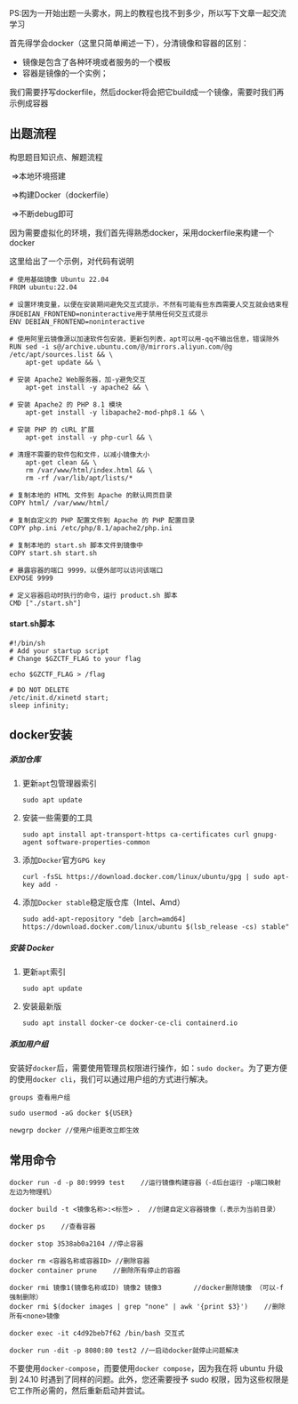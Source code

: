 PS:因为一开始出题一头雾水，网上的教程也找不到多少，所以写下文章一起交流学习

首先得学会docker（这里只简单阐述一下），分清镜像和容器的区别：

- 镜像是包含了各种环境或者服务的一个模板
- 容器是镜像的一个实例；

我们需要抒写dockerfile，然后docker将会把它build成一个镜像，需要时我们再示例成容器

## 出题流程

构思题目知识点、解题流程

​    =>本地环境搭建

​        =>构建Docker（dockerfile）

​            =>不断debug即可

因为需要虚拟化的环境，我们首先得熟悉docker，采用dockerfile来构建一个docker

这里给出了一个示例，对代码有说明

```
# 使用基础镜像 Ubuntu 22.04
FROM ubuntu:22.04

# 设置环境变量，以便在安装期间避免交互式提示，不然有可能有些东西需要人交互就会结束程序DEBIAN_FRONTEND=noninteractive用于禁用任何交互式提示
ENV DEBIAN_FRONTEND=noninteractive

# 使用阿里云镜像源以加速软件包安装，更新包列表，apt可以用-qq不输出信息，错误除外
RUN sed -i s@/archive.ubuntu.com/@/mirrors.aliyun.com/@g /etc/apt/sources.list && \
    apt-get update && \

# 安装 Apache2 Web服务器，加-y避免交互
    apt-get install -y apache2 && \

# 安装 Apache2 的 PHP 8.1 模块
    apt-get install -y libapache2-mod-php8.1 && \

# 安装 PHP 的 cURL 扩展
    apt-get install -y php-curl && \

# 清理不需要的软件包和文件，以减小镜像大小
    apt-get clean && \
    rm /var/www/html/index.html && \
    rm -rf /var/lib/apt/lists/*

# 复制本地的 HTML 文件到 Apache 的默认网页目录
COPY html/ /var/www/html/

# 复制自定义的 PHP 配置文件到 Apache 的 PHP 配置目录
COPY php.ini /etc/php/8.1/apache2/php.ini

# 复制本地的 start.sh 脚本文件到镜像中
COPY start.sh start.sh

# 暴露容器的端口 9999，以便外部可以访问该端口
EXPOSE 9999

# 定义容器启动时执行的命令，运行 product.sh 脚本
CMD ["./start.sh"]
```

#### start.sh脚本

```
#!/bin/sh
# Add your startup script
# Change $GZCTF_FLAG to your flag

echo $GZCTF_FLAG > /flag

# DO NOT DELETE
/etc/init.d/xinetd start;
sleep infinity;
```

## docker安装

##### 添加仓库

1. 更新`apt`包管理器索引
   
   ```
   sudo apt update
   ```

2. 安装一些需要的工具
   
   ```
   sudo apt install apt-transport-https ca-certificates curl gnupg-agent software-properties-common
   ```

3. 添加`Docker`官方`GPG key`
   
   ```
   curl -fsSL https://download.docker.com/linux/ubuntu/gpg | sudo apt-key add -
   ```

4. 添加`Docker stable`稳定版仓库（Intel、Amd）
   
   ```
   sudo add-apt-repository "deb [arch=amd64] https://download.docker.com/linux/ubuntu $(lsb_release -cs) stable"
   ```

##### 安装 Docker

1. 更新`apt`索引
   
   ```
   sudo apt update
   ```

2. 安装最新版
   
   ```
   sudo apt install docker-ce docker-ce-cli containerd.io
   ```

##### 添加用户组

安装好`docker`后，需要使用管理员权限进行操作，如：`sudo docker`。为了更方便的使用`docker cli`，我们可以通过用户组的方式进行解决。

```
groups 查看用户组

sudo usermod -aG docker ${USER}

newgrp docker //使用户组更改立即生效
```

## 常用命令

```
docker run -d -p 80:9999 test    //运行镜像构建容器（-d后台运行 -p端口映射 左边为物理机）

docker build -t <镜像名称>:<标签> .  //创建自定义容器镜像（.表示为当前目录）

docker ps    //查看容器

docker stop 3538ab0a2104 //停止容器

docker rm <容器名称或容器ID> //删除容器
docker container prune    //删除所有停止的容器

docker rmi 镜像1(镜像名称或ID) 镜像2 镜像3        //docker删除镜像 （可以-f强制删除）
docker rmi $(docker images | grep "none" | awk '{print $3}')    //删除所有<none>镜像

docker exec -it c4d92beb7f62 /bin/bash 交互式

docker run -dit -p 8080:80 test2 //一启动docker就停止问题解决
```

不要使用`docker-compose`，而要使用`docker compose`，因为我在将 ubuntu 升级到 24.10 时遇到了同样的问题。此外，您还需要授予 sudo 权限，因为这些权限是它工作所必需的，然后重新启动并尝试。
